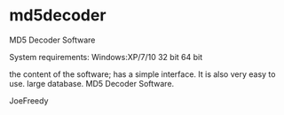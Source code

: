 # md5decoder
MD5 Decoder Software

System requirements: Windows:XP/7/10 32 bit 64 bit

the content of the software; has a simple interface. It is also very easy to use. large database. MD5 Decoder Software.

JoeFreedy
